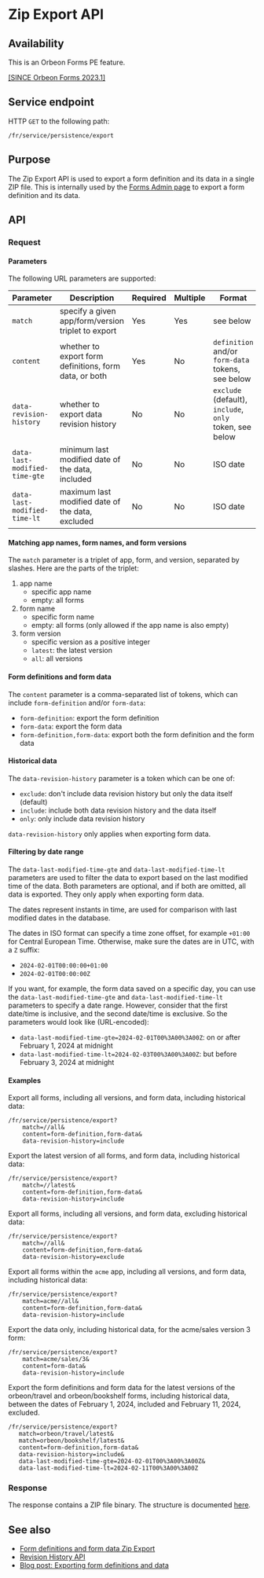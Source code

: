 # Zip Export API

## Availability

This is an Orbeon Forms PE feature.

[\[SINCE Orbeon Forms 2023.1\]](/release-notes/orbeon-forms-2023.1.md)

## Service endpoint

HTTP `GET` to the following path:

```
/fr/service/persistence/export
```

## Purpose

The Zip Export API is used to export a form definition and its data in a single ZIP file. This is internally used by the [Forms Admin page](/form-runner/feature/forms-admin-page.md) to export a form definition and its data.

## API

### Request

#### Parameters

The following URL parameters are supported:

| Parameter                     | Description                                            | Required | Multiple | Format                                                  |
|-------------------------------|--------------------------------------------------------|----------|----------|---------------------------------------------------------|
| `match`                       | specify a given app/form/version triplet to export     | Yes      | Yes      | see below                                               |
| `content`                     | whether to export form definitions, form data, or both | Yes      | No       | `definition` and/or `form-data` tokens, see below       |
| `data-revision-history`       | whether to export data revision history                | No       | No       | `exclude` (default), `include`, `only` token, see below |
| `data-last-modified-time-gte` | minimum last modified date of the data, included       | No       | No       | ISO date                                                |
| `data-last-modified-time-lt`  | maximum last modified date of the data, excluded       | No       | No       | ISO date                                                |

#### Matching app names, form names, and form versions

The `match` parameter is a triplet of app, form, and version, separated by slashes. Here are the parts of the triplet:

1. app name
    - specific app name
    - empty: all forms
2. form name
    - specific form name
    - empty: all forms (only allowed if the app name is also empty)
3. form version
    - specific version as a positive integer
    - `latest`: the latest version
    - `all`: all versions

#### Form definitions and form data

The `content` parameter is a comma-separated list of tokens, which can include `form-definition` and/or `form-data`:

- `form-definition`: export the form definition
- `form-data`: export the form data
- `form-definition,form-data`: export both the form definition and the form data

#### Historical data

The `data-revision-history` parameter is a token which can be one of:

- `exclude`: don't include data revision history but only the data itself (default)
- `include`: include both data revision history and the data itself
- `only`: only include data revision history

`data-revision-history` only applies when exporting form data.

#### Filtering by date range

The `data-last-modified-time-gte` and `data-last-modified-time-lt` parameters are used to filter the data to export based on the last modified time of the data. Both parameters are optional, and if both are omitted, all data is exported. They only apply when exporting form data.

The dates represent instants in time, are used for comparison with last modified dates in the database.

The dates in ISO format can specify a time zone offset, for example `+01:00` for Central European Time. Otherwise, make sure the dates are in UTC, with a `Z` suffix:

- `2024-02-01T00:00:00+01:00`
- `2024-02-01T00:00:00Z`

If you want, for example, the form data saved on a specific day, you can use the `data-last-modified-time-gte` and `data-last-modified-time-lt` parameters to specify a date range. However, consider that the first date/time is inclusive, and the second date/time is exclusive. So the parameters would look like (URL-encoded):

- `data-last-modified-time-gte=2024-02-01T00%3A00%3A00Z`: on or after February 1, 2024 at midnight
- `data-last-modified-time-lt=2024-02-03T00%3A00%3A00Z`: but before February 3, 2024 at midnight

#### Examples

Export all forms, including all versions, and form data, including historical data:

```
/fr/service/persistence/export?
    match=//all&
    content=form-definition,form-data&
    data-revision-history=include
```

Export the latest version of all forms, and form data, including historical data:

```
/fr/service/persistence/export?
    match=//latest&
    content=form-definition,form-data&
    data-revision-history=include
```

Export all forms, including all versions, and form data, excluding historical data:

```
/fr/service/persistence/export?
    match=//all&
    content=form-definition,form-data&
    data-revision-history=exclude
```

Export all forms within the `acme` app, including all versions, and form data, including historical data:

```
/fr/service/persistence/export?
    match=acme//all&
    content=form-definition,form-data&
    data-revision-history=include
```

Export the data only, including historical data, for the acme/sales version 3 form:

```
/fr/service/persistence/export?
    match=acme/sales/3&
    content=form-data&
    data-revision-history=include
```

Export the form definitions and form data for the latest versions of the orbeon/travel and orbeon/bookshelf forms, including historical data, between the dates of February 1, 2024, included and February 11, 2024, excluded.

```
/fr/service/persistence/export?
   match=orbeon/travel/latest&
   match=orbeon/bookshelf/latest&
   content=form-definition,form-data&
   data-revision-history=include&
   data-last-modified-time-gte=2024-02-01T00%3A00%3A00Z&
   data-last-modified-time-lt=2024-02-11T00%3A00%3A00Z
```

### Response

The response contains a ZIP file binary. The structure is documented [here](/form-runner/feature/exporting-form-definitions-and-form-data.md#zip-file-structure).

## See also

- [Form definitions and form data Zip Export](/form-runner/feature/exporting-form-definitions-and-form-data.md)
- [Revision History API](/form-runner/api/persistence/revision-history.md)
- [Blog post: Exporting form definitions and data](https://www.orbeon.com/2024/04/form-data-export)